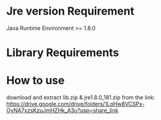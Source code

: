 # Jre version Requirement

Java Runtime Environment >= 1.8.0 

# Library Requirements


# How to use 

download and extract lib.zip & jre1.8.0_181.zip from the link:
https://drive.google.com/drive/folders/1LoHw8VCSPx-OyNA7xzsKzuJmHZHk_A3u?usp=share_link
